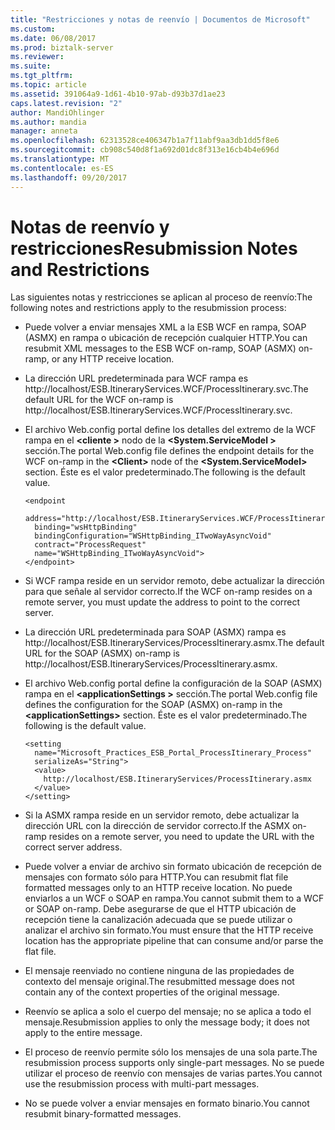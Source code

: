 ```yaml
---
title: "Restricciones y notas de reenvío | Documentos de Microsoft"
ms.custom: 
ms.date: 06/08/2017
ms.prod: biztalk-server
ms.reviewer: 
ms.suite: 
ms.tgt_pltfrm: 
ms.topic: article
ms.assetid: 391064a9-1d61-4b10-97ab-d93b37d1ae23
caps.latest.revision: "2"
author: MandiOhlinger
ms.author: mandia
manager: anneta
ms.openlocfilehash: 62313528ce406347b1a7f11abf9aa3db1dd5f8e6
ms.sourcegitcommit: cb908c540d8f1a692d01dc8f313e16cb4b4e696d
ms.translationtype: MT
ms.contentlocale: es-ES
ms.lasthandoff: 09/20/2017
---
```

# <a name="resubmission-notes-and-restrictions"></a><span data-ttu-id="0da63-102">Notas de reenvío y restricciones</span><span class="sxs-lookup"><span data-stu-id="0da63-102">Resubmission Notes and Restrictions</span></span>
<span data-ttu-id="0da63-103">Las siguientes notas y restricciones se aplican al proceso de reenvío:</span><span class="sxs-lookup"><span data-stu-id="0da63-103">The following notes and restrictions apply to the resubmission process:</span></span>  
  
-   <span data-ttu-id="0da63-104">Puede volver a enviar mensajes XML a la ESB WCF en rampa, SOAP (ASMX) en rampa o ubicación de recepción cualquier HTTP.</span><span class="sxs-lookup"><span data-stu-id="0da63-104">You can resubmit XML messages to the ESB WCF on-ramp, SOAP (ASMX) on-ramp, or any HTTP receive location.</span></span>  
  
-   <span data-ttu-id="0da63-105">La dirección URL predeterminada para WCF rampa es http://localhost/ESB.ItineraryServices.WCF/ProcessItinerary.svc.</span><span class="sxs-lookup"><span data-stu-id="0da63-105">The default URL for the WCF on-ramp is http://localhost/ESB.ItineraryServices.WCF/ProcessItinerary.svc.</span></span>  
  
-   <span data-ttu-id="0da63-106">El archivo Web.config portal define los detalles del extremo de la WCF rampa en el  **\<cliente >** nodo de la  **\<System.ServiceModel >** sección.</span><span class="sxs-lookup"><span data-stu-id="0da63-106">The portal Web.config file defines the endpoint details for the WCF on-ramp in the **\<Client>** node of the **\<System.ServiceModel>** section.</span></span> <span data-ttu-id="0da63-107">Éste es el valor predeterminado.</span><span class="sxs-lookup"><span data-stu-id="0da63-107">The following is the default value.</span></span>  
  
    ```  
    <endpoint  
      address="http://localhost/ESB.ItineraryServices.WCF/ProcessItinerary.svc"  
      binding="wsHttpBinding"  
      bindingConfiguration="WSHttpBinding_ITwoWayAsyncVoid"  
      contract="ProcessRequest"   
      name="WSHttpBinding_ITwoWayAsyncVoid">                  
    </endpoint>  
    ```  
  
-   <span data-ttu-id="0da63-108">Si WCF rampa reside en un servidor remoto, debe actualizar la dirección para que señale al servidor correcto.</span><span class="sxs-lookup"><span data-stu-id="0da63-108">If the WCF on-ramp resides on a remote server, you must update the address to point to the correct server.</span></span>  
  
-   <span data-ttu-id="0da63-109">La dirección URL predeterminada para SOAP (ASMX) rampa es http://localhost/ESB.ItineraryServices/ProcessItinerary.asmx.</span><span class="sxs-lookup"><span data-stu-id="0da63-109">The default URL for the SOAP (ASMX) on-ramp is http://localhost/ESB.ItineraryServices/ProcessItinerary.asmx.</span></span>  
  
-   <span data-ttu-id="0da63-110">El archivo Web.config portal define la configuración de la SOAP (ASMX) rampa en el  **\<applicationSettings >** sección.</span><span class="sxs-lookup"><span data-stu-id="0da63-110">The portal Web.config file defines the configuration for the SOAP (ASMX) on-ramp in the **\<applicationSettings>** section.</span></span> <span data-ttu-id="0da63-111">Éste es el valor predeterminado.</span><span class="sxs-lookup"><span data-stu-id="0da63-111">The following is the default value.</span></span>  
  
    ```  
    <setting   
      name="Microsoft_Practices_ESB_Portal_ProcessItinerary_Process"  
      serializeAs="String">  
      <value>  
        http://localhost/ESB.ItineraryServices/ProcessItinerary.asmx  
      </value>  
    </setting>  
    ```  
  
-   <span data-ttu-id="0da63-112">Si la ASMX rampa reside en un servidor remoto, debe actualizar la dirección URL con la dirección de servidor correcto.</span><span class="sxs-lookup"><span data-stu-id="0da63-112">If the ASMX on-ramp resides on a remote server, you need to update the URL with the correct server address.</span></span>  
  
-   <span data-ttu-id="0da63-113">Puede volver a enviar de archivo sin formato ubicación de recepción de mensajes con formato sólo para HTTP.</span><span class="sxs-lookup"><span data-stu-id="0da63-113">You can resubmit flat file formatted messages only to an HTTP receive location.</span></span> <span data-ttu-id="0da63-114">No puede enviarlos a un WCF o SOAP en rampa.</span><span class="sxs-lookup"><span data-stu-id="0da63-114">You cannot submit them to a WCF or SOAP on-ramp.</span></span> <span data-ttu-id="0da63-115">Debe asegurarse de que el HTTP ubicación de recepción tiene la canalización adecuada que se puede utilizar o analizar el archivo sin formato.</span><span class="sxs-lookup"><span data-stu-id="0da63-115">You must ensure that the HTTP receive location has the appropriate pipeline that can consume and/or parse the flat file.</span></span>  
  
-   <span data-ttu-id="0da63-116">El mensaje reenviado no contiene ninguna de las propiedades de contexto del mensaje original.</span><span class="sxs-lookup"><span data-stu-id="0da63-116">The resubmitted message does not contain any of the context properties of the original message.</span></span>  
  
-   <span data-ttu-id="0da63-117">Reenvío se aplica a solo el cuerpo del mensaje; no se aplica a todo el mensaje.</span><span class="sxs-lookup"><span data-stu-id="0da63-117">Resubmission applies to only the message body; it does not apply to the entire message.</span></span>  
  
-   <span data-ttu-id="0da63-118">El proceso de reenvío permite sólo los mensajes de una sola parte.</span><span class="sxs-lookup"><span data-stu-id="0da63-118">The resubmission process supports only single-part messages.</span></span> <span data-ttu-id="0da63-119">No se puede utilizar el proceso de reenvío con mensajes de varias partes.</span><span class="sxs-lookup"><span data-stu-id="0da63-119">You cannot use the resubmission process with multi-part messages.</span></span>  
  
-   <span data-ttu-id="0da63-120">No se puede volver a enviar mensajes en formato binario.</span><span class="sxs-lookup"><span data-stu-id="0da63-120">You cannot resubmit binary-formatted messages.</span></span>